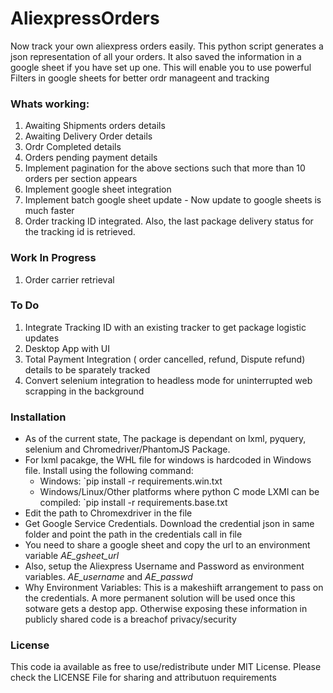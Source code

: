 # AliexpressOrders
Now track your own aliexpress orders easily. This python script generates a json representation of all your orders. It also saved the information in a google sheet if you have set up one. This will enable you to use powerful Filters in google sheets for better ordr manageent and tracking

### Whats working:
1. Awaiting Shipments orders details
2. Awaiting Delivery Order details
3. Ordr Completed details
4. Orders pending payment details
3. Implement pagination for the above sections such that more than 10 orders per section appears
4. Implement google sheet integration
5. Implement batch google sheet update - Now update to google sheets is much faster
6. Order tracking ID integrated. Also, the last package delivery status for the tracking id is retrieved.  

### Work In Progress
1. Order carrier retrieval

### To Do
1. Integrate Tracking ID with an existing tracker to get package logistic updates
2. Desktop App with UI
3. Total Payment Integration ( order cancelled, refund, Dispute refund) details to be sparately tracked
4. Convert selenium integration to headless mode for uninterrupted web scrapping in the background

### Installation
* As of the current state, The package is dependant on lxml, pyquery, selenium and Chromedriver/PhantomJS Package. 
* For lxml pacakge, the WHL file for windows is hardcoded in Windows file. Install using the following command:
  * Windows:  `pip install -r requirements.win.txt
  * Windows/Linux/Other platforms where python C mode LXMl can be compiled: `pip install -r requirements.base.txt
* Edit the path to Chromexdriver in the file
* Get Google Service Credentials. Download the credential json in same folder and point the path in the credentials call in file
* You need to share a google sheet and copy the url to an environment variable *AE_gsheet_url*
* Also, setup the Aliexpress Username and Password as environment variables. *AE_username* and *AE_passwd* 
* Why Environment Variables: This is a makeshiift arrangement to pass on the credentials. A more permanent solution will be used once this sotware gets a destop app. Otherwise exposing these information in publicly shared code is a breachof privacy/security

### License
This code ia available as free to use/redistribute under MIT License. Please check the LICENSE File for sharing and attributuon requirements
